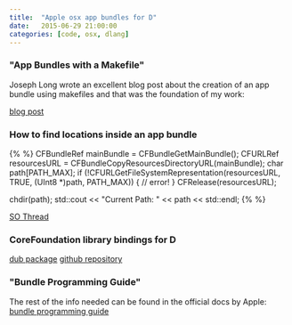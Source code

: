 ```yaml
---
title:  "Apple osx app bundles for D"
date:   2015-06-29 21:00:00
categories: [code, osx, dlang]
---
```


### "App Bundles with a Makefile"

Joseph Long wrote an excellent blog post about the creation of an app bundle using makefiles and that was the foundation of my work:

[blog post](http://joseph-long.com/writing/app-bundles-with-a-makefile/)

### How to find locations inside an app bundle

{% %}
CFBundleRef mainBundle = CFBundleGetMainBundle();
CFURLRef resourcesURL = CFBundleCopyResourcesDirectoryURL(mainBundle);
char path[PATH_MAX];
if (!CFURLGetFileSystemRepresentation(resourcesURL, TRUE, (UInt8 *)path, PATH_MAX))
{
    // error!
}
CFRelease(resourcesURL);

chdir(path);
std::cout << "Current Path: " << path << std::endl;
{% %}

[SO Thread](http://stackoverflow.com/a/520951/2458533)

### CoreFoundation library bindings for D

[dub package](http://code.dlang.org/packages/derelict-cf)
[github repository](https://github.com/Extrawurst/DerelictCF)

### "Bundle Programming Guide"

The rest of the info needed can be found in the official docs by Apple: [bundle programming guide](https://developer.apple.com/library/mac/documentation/CoreFoundation/Conceptual/CFBundles/Introduction/Introduction.html)

